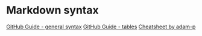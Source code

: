 # Markdown syntax
[GitHub Guide - general syntax](https://docs.github.com/en/get-started/writing-on-github/getting-started-with-writing-and-formatting-on-github/basic-writing-and-formatting-syntax)
[GitHub Guide - tables](https://docs.github.com/en/get-started/writing-on-github/working-with-advanced-formatting/organizing-information-with-tables)
[Cheatsheet by adam-p](https://github.com/adam-p/markdown-here/wiki/Markdown-Cheatsheet)
